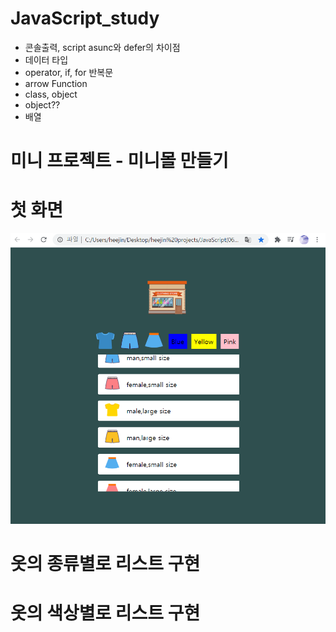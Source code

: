 # JavaScript_study
- 콘솔출력, script asunc와 defer의 차이점
- 데이터 타입
- operator, if, for 반복문
- arrow Function
- class, object
- object??
- 배열


# 미니 프로젝트 - 미니몰 만들기  
# 첫 화면  
![mini](./imgs/main.png)  

# 옷의 종류별로 리스트 구현   
# 옷의 색상별로 리스트 구현   
